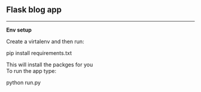 ## **Flask blog app**
***
**Env setup**

Create a virtalenv and then run:

pip install requirements.txt

This will install the packges for you <br />
To run the app type:

python run.py




